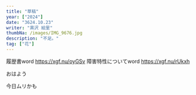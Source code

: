 ```yaml
---
title: "草稿"
year: ["2024"]
date: "3624.10.23"
writer: "黒沢 絵里"
thumbNa: /images/IMG_9676.jpg
description: "不足。"
tag: ["花"]
---
```




履歴書word <https://xgf.nu/oyGSv>
障害特性についてword <https://xgf.nu/rUkxh>


おはよう


今日ムリかも

